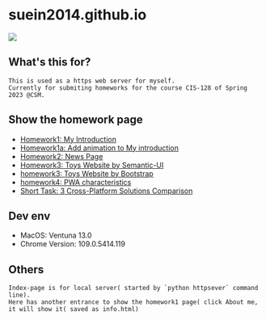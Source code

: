 # suein2014.github.io
![](https://img.shields.io/badge/CIS--128-homework1-green)


## What's this for?
    This is used as a https web server for myself.
    Currently for submiting homeworks for the course CIS-128 of Spring 2023 @CSM.


## Show the homework page
* [Homework1: My Introduction](https://suein2014.github.io/homework1.html)
* [Homework1a: Add animation to My introduction](https://suein2014.github.io/homework1a.html)
* [Homework2: News Page](https://suein2014.github.io/hw2/index.html)
* [Homework3: Toys Website by Semantic-UI](https://suein2014.github.io/hw3/si.html)
* [homework3: Toys Website by Bootstrap](https://suein2014.github.io/hw3/bi.html)
* [homework4: PWA characteristics](https://suein2014.github.io/hw4/index.html)
* [Short Task: 3 Cross-Platform Solutions Comparison](https://suein2014.github.io/st/index.html)


## Dev env
* MacOS: Ventuna 13.0
* Chrome Version: 109.0.5414.119


## Others
    Index-page is for local server( started by `python httpsever` command line).
    Here has another entrance to show the homework1 page( click About me, it will show it( saved as info.html)

  
